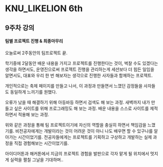 # KNU_LIKELION 6th

## 9주차 강의

#### 팀별 프로젝트 진행 & 최종마무리

오늘로써 2주동안의 팀프로젝트 끝.

학기중에 2달동안 배운 내용을 가지고 프로젝트를 진행한다는 것이,
벅찰 수도 있겠다는 생각을 하면서도,
운영진으로써 프로젝트 진행을 관리하는게 세션보다 더 힘든 일임을 알면서도,
대표와 우리 한 번 해보자는 생각으로 진행한 사자들과 함께하는 프로젝트.

개인적으로는 축제 페이지를 만들고 나서,
이 과정과 만들면서 느꼈던 감정들을 사자들도 동일하게 느끼기를 원했다.

오류가 났을 때 해결하기 위해 아등바등 하면서 검색도 해 보는 과정.
새벽까지 내가 만들고 싶은 사이트를 위해 프로그래밍도 해 보는 과정.
배운 내용을 스스로 사이트를 제적하면서 적용해 보는 과정.

위와 같은 과정을 통해  팀 프로젝트이기에 자신의 역할을 충실히 하면서 책임감을 느꼈기를.
비전공자에게는 개발이라는 것이 어려운 것이 아니 나도 배우면 할 수 있구나를 알아가는 시간이었기를.
전공자들에게는  프로젝트를 기획하고 구상하고 개발하는 실제 과정을 직접 경험해보는 시간이었기를.

아이디어톤과 해커톤에서 지금의 프로젝트 경험을 발판으로 각자 맡게 될 위치에서 멋지게 실력을 펼칠 그날을 기대하며..